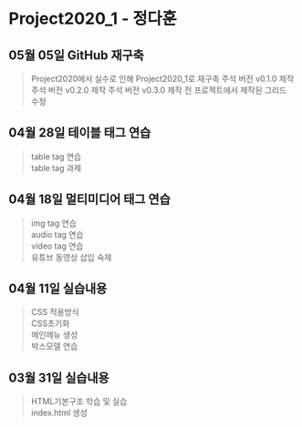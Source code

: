 # Project2020_1 - 정다훈

## 05월 05일 GitHub 재구축
> Project2020에서 실수로 인해 Project2020_1로 재구축
주석 버전 v0.1.0 제작
주석 버전 v0.2.0 제작
주석 버전 v0.3.0 제작
전 프로젝트에서 제작된 그리드 수정

## 04월 28일 테이블 태그 연습
> table tag 연습 <br>
table tag 과제

## 04월 18일 멀티미디어 태그 연습
> img tag 연습 <br>
audio tag 연습 <br>
video tag 연습 <br>
유튜브 동영상 삽입 숙제

## 04월 11일 실습내용
> CSS 적용방식 <br>
CSS초기화 <br>
메인메뉴 생성<br>
박스모델 연습

## 03월 31일 실습내용
> HTML기본구조 학습 및 실습 <br>
index.html 생성